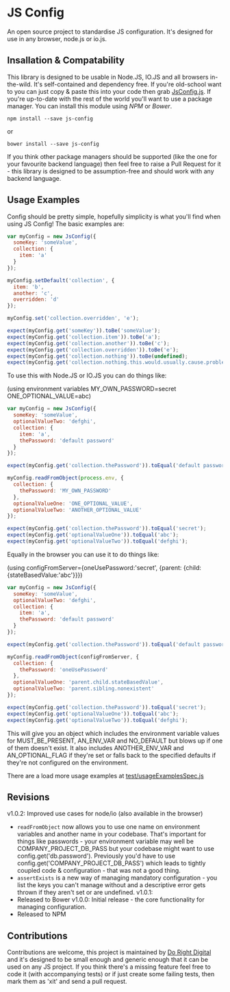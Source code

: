JS Config
====

An open source project to standardise JS configuration.  It's designed for use in any browser, node.js or io.js.

Insallation & Compatability
---

This library is designed to be usable in Node.JS, IO.JS and all browsers in-the-wild.  It's self-contained and dependency free.  If you're old-school want to you can just copy & paste this into your code then grab [JsConfig.js](src/JsConfig.js).  If you're up-to-date with the rest of the world you'll want to use a package manager.  You can install this module using *NPM* or *Bower*.

````shell
npm install --save js-config
````
or
````shell
bower install --save js-config
````

If you think other package managers should be supported (like the one for your favourite backend language) then feel free to raise a Pull Request for it - this library is designed to be assumption-free and should work with any backend language.

Usage Examples
---

Config should be pretty simple, hopefully simplicity is what you'll find when using JS Config!  The basic examples are:

```javascript
var myConfig = new JsConfig({
  someKey: 'someValue',
  collection: {
    item: 'a'
  }
});

myConfig.setDefault('collection', {
  item: 'b',
  another: 'c',
  overridden: 'd'
});

myConfig.set('collection.overridden', 'e');

expect(myConfig.get('someKey')).toBe('someValue');
expect(myConfig.get('collection.item')).toBe('a');
expect(myConfig.get('collection.another')).toBe('c');
expect(myConfig.get('collection.overridden')).toBe('e');
expect(myConfig.get('collection.nothing')).toBe(undefined);
expect(myConfig.get('collection.nothing.this.would.usually.cause.problems')).toBe(undefined);
```

To use this with Node.JS or IO.JS you can do things like:

(using environment variables MY_OWN_PASSWORD=secret ONE_OPTIONAL_VALUE=abc)

```javascript
var myConfig = new JsConfig({
  someKey: 'someValue',
  optionalValueTwo: 'defghi',
  collection: {
    item: 'a',
    thePassword: 'default password'
  }
});

expect(myConfig.get('collection.thePassword')).toEqual('default password');

myConfig.readFromObject(process.env, {
  collection: {
    thePassword: 'MY_OWN_PASSWORD'
  },
  optionalValueOne: 'ONE_OPTIONAL_VALUE',
  optionalValueTwo: 'ANOTHER_OPTIONAL_VALUE'
});

expect(myConfig.get('collection.thePassword')).toEqual('secret');
expect(myConfig.get('optionalValueOne')).toEqual('abc');
expect(myConfig.get('optionalValueTwo')).toEqual('defghi');
```

Equally in the browser you can use it to do things like:

(using configFromServer={oneUsePassword:'secret', {parent: {child: {stateBasedValue:'abc'}}})

```javascript
var myConfig = new JsConfig({
  someKey: 'someValue',
  optionalValueTwo: 'defghi',
  collection: {
    item: 'a',
    thePassword: 'default password'
  }
});

expect(myConfig.get('collection.thePassword')).toEqual('default password');

myConfig.readFromObject(configFromServer, {
  collection: {
    thePassword: 'oneUsePassword'
  },
  optionalValueOne: 'parent.child.stateBasedValue',
  optionalValueTwo: 'parent.sibling.nonexistent'
});

expect(myConfig.get('collection.thePassword')).toEqual('secret');
expect(myConfig.get('optionalValueOne')).toEqual('abc');
expect(myConfig.get('optionalValueTwo')).toEqual('defghi');
```

This will give you an object which includes the environment variable values for MUST_BE_PRESENT, AN_ENV_VAR and NO_DEFAULT but blows up if one of them doesn't exist.
 It also includes ANOTHER_ENV_VAR and AN_OPTIONAL_FLAG if they're set or falls back to the specified defaults if they're not configured on the environment.

There are a load more usage examples at [test/usageExamplesSpec.js](test/usageExamplesSpec.js)

Revisions
---

v1.0.2: Improved use cases for node/io (also available in the browser)
 * `readFromObject` now allows you to use one name on environment variables and another name in your codebase.
   That's important for things like passwords - your environment variable may well be COMPANY_PROJECT_DB_PASS but
   your codebase might want to use config.get('db.password').  Previously you'd have to use
   config.get('COMPANY_PROJECT_DB_PASS') which leads to tightly coupled code & configuration - that was not a good thing.
 * `assertExists` is a new way of managing mandatory configuration - you list the keys
    you can't manage without and a descriptive error gets thrown if they aren't set or are undefined.
v1.0.1:
 * Released to Bower
v1.0.0: Initial release - the core functionality for managing configuration.
 * Released to NPM

Contributions
---

Contributions are welcome, this project is maintained by [Do Right Digital](http://dorightdigital.com/)
 and it's designed to be small enough and generic enough that it can be used on any JS project.
 If you think there's a missing feature feel free to code it (with accompanying tests) or
  if just create some failing tests, then mark them as 'xit' and send a pull request.

